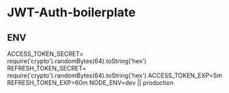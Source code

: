 # JWT-Auth-boilerplate

## ENV 
ACCESS_TOKEN_SECRET= require('crypto').randomBytes(64).toString('hex')
REFRESH_TOKEN_SECRET= require('crypto').randomBytes(64).toString('hex')
ACCESS_TOKEN_EXP=5m
REFRESH_TOKEN_EXP=60m
NODE_ENV=dev || production